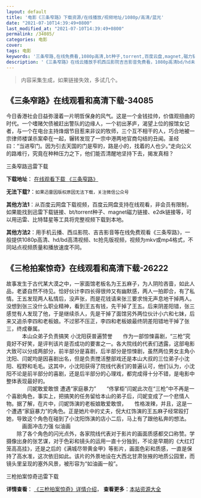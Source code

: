 ```yaml
---
layout: default
title: '电影《三条窄路》下载资源/在线播放/视频地址/1080p/高清/蓝光'
date: "2021-07-10T14:39:49+0800"
last_modified_at: "2021-07-10T14:39:49+0800"
permalink: /34085/
categories: 电影
cover:
tags: 电影
keywords: '三条窄路,在线免费看,1080p高清,bt种子,torrent,百度云盘,magnet,磁力链,迅雷下载资源'
description: '《三条窄路》在线云播放手机西瓜影院吉吉影音免费看，1080p高清bd/hd未删减完整版和tc抢先枪版，mkv/mp4格式，附带bt/torrent种子、magnet/磁力链、百度云盘、网盘资源迅雷下载链接'
---
```


>内容采集生成，如果链接失效，多试几个。


## 《三条窄路》在线观看和高清下载-34085

今日香港社会日益弥漫着一片明哲保身的风气。这是一个金钱挂帅，价值观扭曲的时代。一个嗜赌欠债被赶出警队的边缘人，一个初出茅庐，渴望上位的报馆女记者，与一个在电台主持烽烟节目惹来非议的牧师，三个互不相干的人，巧合地被一宗律师楼谋杀案牵在一起，辗转发现了一宗中港两地官商勾结的丑闻。圣经曰：&ldquo;当进窄门。因为引去天国的门是窄的，路是小的，找着的人也少。&rdquo;走向公义的路难行，究竟在种种压力之下，他们能否清醒地坚持下去，揭发真相？


三条窄路迅雷下载

**下载地址**： [在线观看下载 《三条窄路》](https://www.993dy.com//vod-detail-id-14827.html) 


**无法下载?**：`如果迅雷因版权原因无法下载，关注微信公众号 `

**其他方法1**：从百度云网盘下载视频，百度云网盘支持在线观看，非会员有限制，如果能找到迅雷下载链接、bt/torrent种子、magnet磁力链接、e2dk链接等，可以用迅雷、比特彗星等工具将完整视频下载到本地。

**其他方法2**：用手机云播、西瓜影院、吉吉影音等在线免费观看《三条窄路》，一般提供1080p高清、hd/bd高清视频、tc抢先版视频，视频为mkv或mp4格式，不同站点视频质量和播放速度不同。


## 《三枪拍案惊奇》在线观看和高清下载-26222

故事发生于古代某大漠之中，一家面馆老板名为王五麻子，为人阴险吝啬，如此人品，老婆自然不待见。恰好伙计李四长得很帅又有幽默感，两人一拍即合，有了私情。王五发现两人私情后，没声张，而是花钱请来张三要求悄无声息地干掉两人。没想到张三没什么职业精神，看到王五有钱，先干掉了王五。后来阴差阳错，张三感觉有人发现了他，于是继续杀人，先是干掉了面馆另外两位伙计小六和七妹，后来又追杀李四和老板娘。不过邪不压正，李四和老板娘最终阴差阳错地干掉了张三，终成眷属。<br />　　　本山众弟子负责搞笑 小沈阳获普遍赞誉　　作为一部惊悚喜剧，“三枪”究竟好不好笑，是评判该片是否成功的要害之一。各大院线的代表们透露，这部电影大致可以分成两部分，前半部分是喜剧，后半部分是惊悚剧，虽然两位男女主角小沈阳、闫妮均是因喜剧出名，但是负责搅活整部戏还是本山大叔的三位弟子小沈阳、程野和毛毛。这其中，小沈阳获得了院线代表们的普遍认可，他们认为，小沈阳不论是前半部分的喜剧，还是后半部分的心理戏，都完成得十分不错，是电影中整体表现最好的。<br />　　　　闫妮敢爱敢恨 遭遇“家庭暴力”　　“佟掌柜&rdquo;闫妮此次在&ldquo;三枪”中不再是一个喜剧角色，事实上，把搞笑的任务留给本山的弟子后，闫妮变成了一个悲情人物。据了解，在片中，闫妮饰演的老板娘敢爱敢恨，　　性格泼辣，并且，这是一个遭遇&ldquo;家庭暴力”的角色。正是她片中的丈夫，倪大红饰演的王五麻子经常殴打她，导致这个角色在碰到了小沈阳饰演的店小二后，马上有了跟他私奔的想法。<br />　　　画面冲击力强 似油画<br />　　除了各个角色的闪光点外，各家院线代表对于影片的画面质感都交口称赞。学摄像出身的张艺谋，对于色彩和镜头的运用一直十分独到，不论是早期的《大红灯笼高高挂》，还是之后的《满城尽带黄金甲》等影片，画面色彩和质感，一直是保持了高水准，这次依旧如此。该片的外景地设在大西北甘肃张掖的地质公园里，而镜头里呈现的塞外风景，被形容为“如油画一般&rdquo;。


三枪拍案惊奇迅雷下载

**详情查看**： [《三枪拍案惊奇》详情介绍](/movie/26222/)， **查看更多**：[本站资源大全](/movie/t/all/)

